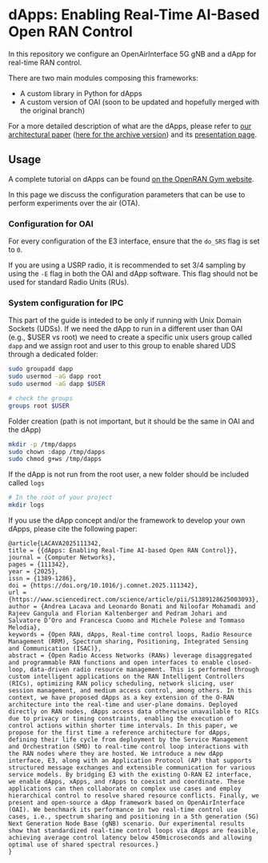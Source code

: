# dApps: Enabling Real-Time AI-Based Open RAN Control

In this repository we configure an OpenAirInterface 5G gNB and a dApp for real-time RAN control.

There are two main modules composing this frameworks:

- A custom library in Python for dApps
- A custom version of OAI (soon to be updated and hopefully merged with the original branch)

For a more detailed description of what are the dApps, please refer to [our architectural paper](https://doi.org/10.1016/j.comnet.2025.111342) ([here for the archive version](https://arxiv.org/pdf/2501.16502)) and its [presentation page](https://openrangym.com/o-ran-frameworks/dapps).

## Usage

A complete tutorial on dApps can be found [on the OpenRAN Gym website](https://openrangym.com/tutorials/dapps-oai).

In this page we discuss the configuration parameters that can be use to perform experiments over the air (OTA).

### Configuration for OAI

For every configuration of the E3 interface, ensure that the `do_SRS` flag is set to `0`.

If you are using a USRP radio, it is recommended to set 3/4 sampling by using the `-E` flag in both the OAI and dApp software. This flag should not be used for standard Radio Units (RUs).

### System configuration for IPC

This part of the guide is inteded to be only if running with Unix Domain Sockets (UDSs).
If we need the dApp to run in a different user than OAI (e.g., $USER vs root) we need to create a specific unix users group called `dapp` and we assign root and user to this group to enable shared UDS through a dedicated folder:

```bash
sudo groupadd dapp
sudo usermod -aG dapp root
sudo usermod -aG dapp $USER

# check the groups
groups root $USER
```

Folder creation (path is not important, but it should be the same in OAI and the dApp)

```bash
mkdir -p /tmp/dapps
sudo chown :dapp /tmp/dapps
sudo chmod g+ws /tmp/dapps
```

If the dApp is not run from the root user, a new folder should be included called `logs`

```bash
# In the root of your project
mkdir logs
```

If you use the dApp concept and/or the framework to develop your own dApps, please cite the following paper:

```text
@article{LACAVA2025111342,
title = {{dApps: Enabling Real-Time AI-based Open RAN Control}},
journal = {Computer Networks},
pages = {111342},
year = {2025},
issn = {1389-1286},
doi = {https://doi.org/10.1016/j.comnet.2025.111342},
url = {https://www.sciencedirect.com/science/article/pii/S1389128625003093},
author = {Andrea Lacava and Leonardo Bonati and Niloofar Mohamadi and Rajeev Gangula and Florian Kaltenberger and Pedram Johari and Salvatore D’Oro and Francesca Cuomo and Michele Polese and Tommaso Melodia},
keywords = {Open RAN, dApps, Real-time control loops, Radio Resource Management (RRM), Spectrum sharing, Positioning, Integrated Sensing and Communication (ISAC)},
abstract = {Open Radio Access Networks (RANs) leverage disaggregated and programmable RAN functions and open interfaces to enable closed-loop, data-driven radio resource management. This is performed through custom intelligent applications on the RAN Intelligent Controllers (RICs), optimizing RAN policy scheduling, network slicing, user session management, and medium access control, among others. In this context, we have proposed dApps as a key extension of the O-RAN architecture into the real-time and user-plane domains. Deployed directly on RAN nodes, dApps access data otherwise unavailable to RICs due to privacy or timing constraints, enabling the execution of control actions within shorter time intervals. In this paper, we propose for the first time a reference architecture for dApps, defining their life cycle from deployment by the Service Management and Orchestration (SMO) to real-time control loop interactions with the RAN nodes where they are hosted. We introduce a new dApp interface, E3, along with an Application Protocol (AP) that supports structured message exchanges and extensible communication for various service models. By bridging E3 with the existing O-RAN E2 interface, we enable dApps, xApps, and rApps to coexist and coordinate. These applications can then collaborate on complex use cases and employ hierarchical control to resolve shared resource conflicts. Finally, we present and open-source a dApp framework based on OpenAirInterface (OAI). We benchmark its performance in two real-time control use cases, i.e., spectrum sharing and positioning in a 5th generation (5G) Next Generation Node Base (gNB) scenario. Our experimental results show that standardized real-time control loops via dApps are feasible, achieving average control latency below 450microseconds and allowing optimal use of shared spectral resources.}
}
```

